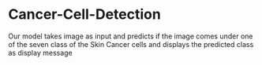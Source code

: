 # Cancer-Cell-Detection
Our model takes image as input and predicts if the image comes under one of the seven class of the Skin Cancer cells and displays the predicted class as display message
